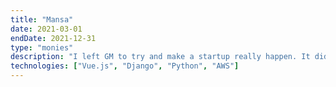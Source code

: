 ```yaml
---
title: "Mansa"
date: 2021-03-01
endDate: 2021-12-31
type: "monies"
description: "I left GM to try and make a startup really happen. It didn't exactly, but I learned a lot."
technologies: ["Vue.js", "Django", "Python", "AWS"]
---
```

